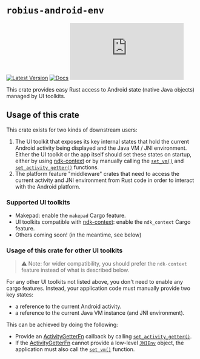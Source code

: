 # `robius-android-env`

[![Latest Version](https://img.shields.io/crates/v/robius-android-env.svg)](https://crates.io/crates/robius-android-env)
[![Docs](https://docs.rs/robius-android-env/badge.svg)](https://docs.rs/robius-android-env/latest/robius_android_env/)
[![Project Robius Matrix Chat](https://img.shields.io/matrix/robius-general%3Amatrix.org?server_fqdn=matrix.org&style=flat&logo=matrix&label=Project%20Robius%20Matrix%20Chat&color=B7410E)](https://matrix.to/#/#robius:matrix.org)

This crate provides easy Rust access to Android state (native Java objects) managed by UI toolkits.

## Usage of this crate
This crate exists for two kinds of downstream users:
1. The UI toolkit that exposes its key internal states that hold
   the current Android activity being displayed and the Java VM / JNI environment.
   Either the UI toolkit or the app itself should set these states on startup,
   either by using [ndk-context] or by manually calling the [`set_vm()`] and [`set_activity_getter()`] functions.
2. The platform feature "middleware" crates that need to access the current activity
   and JNI environment from Rust code in order to interact with the Android platform.

### Supported UI toolkits
* Makepad: enable the `makepad` Cargo feature. 
* UI toolkits compatible with [ndk-context]: enable the `ndk_context` Cargo feature.
* Others coming soon! (in the meantime, see below)

### Usage of this crate for other UI toolkits
> ⚠️ Note: for wider compatibility, you should prefer the `ndk-context` feature instead of what is described below.

For any other UI toolkits not listed above, you don't need to enable any cargo features. 
Instead, your application code must manually provide two key states:
* a reference to the current Android activity.
* a reference to the current Java VM instance (and JNI environment).

This can be achieved by doing the following:
* Provide an [ActivityGetterFn] callback by calling [`set_activity_getter()`].
* If the [ActivityGetterFn] cannot provide a low-level [`JNIEnv`] object,
the application must also call the [`set_vm()`] function. 

[`set_vm()`]: https://docs.rs/robius-android-env/latest/robius_android_env/fn.set_vm.html
[`set_activity_getter()`]: https://docs.rs/robius-android-env/latest/robius_android_env/fn.set_activity_getter.html
[ActivityGetterFn]: https://docs.rs/robius-android-env/latest/robius_android_env/type.ActivityGetterFn.html
[`JNIEnv`]: https://docs.rs/jni/latest/jni/sys/type.JNIEnv.html
[ndk-context]: https://docs.rs/ndk-context/latest/ndk_context/
